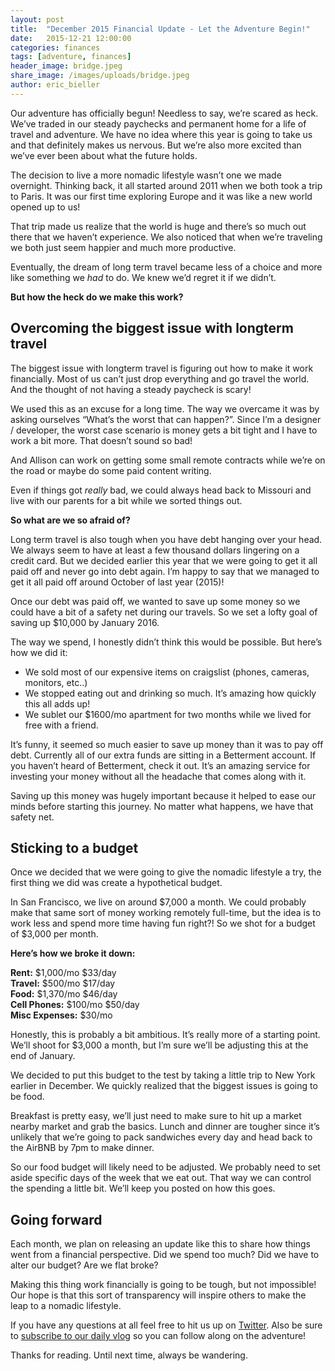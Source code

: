 ```yaml
---
layout: post
title:  "December 2015 Financial Update - Let the Adventure Begin!"
date:   2015-12-21 12:00:00
categories: finances
tags: [adventure, finances]
header_image: bridge.jpeg
share_image: /images/uploads/bridge.jpeg
author: eric_bieller
---
```


Our adventure has officially begun! Needless to say, we’re scared as heck. We’ve traded in our steady paychecks and permanent home for a life of travel and adventure. We have no idea where this year is going to take us and that definitely makes us nervous. But we’re also more excited than we’ve ever been about what the future holds.

The decision to live a more nomadic lifestyle wasn’t one we made overnight. Thinking back, it all started around 2011 when we both took a trip to Paris. It was our first time exploring Europe and it was like a new world opened up to us!

That trip made us realize that the world is huge and there’s so much out there that we haven’t experience. We also noticed that when we’re traveling we both just seem happier and much more productive.

Eventually, the dream of long term travel became less of a choice and more like something we *had* to do. We knew we’d regret it if we didn’t.

**But how the heck do we make this work?**

## Overcoming the biggest issue with longterm travel

The biggest issue with longterm travel is figuring out how to make it work financially. Most of us can’t just drop everything and go travel the world. And the thought of not having a steady paycheck is scary!

We used this as an excuse for a long time. The way we overcame it was by asking ourselves “What’s the worst that can happen?”. Since I’m a designer / developer, the worst case scenario is money gets a bit tight and I have to work a bit more. That doesn’t sound so bad!

And Allison can work on getting some small remote contracts while we’re on the road or maybe do some paid content writing.

Even if things got *really* bad, we could always head back to Missouri and live with our parents for a bit while we sorted things out.

**So what are we so afraid of?**

Long term travel is also tough when you have debt hanging over your head. We always seem to have at least a few thousand dollars lingering on a credit card. But we decided earlier this year that we were going to get it all paid off and never go into debt again. I’m happy to say that we managed to get it all paid off around October of last year (2015)!

Once our debt was paid off, we wanted to save up some money so we could have a bit of a safety net during our travels. So we set a lofty goal of saving up $10,000 by January 2016.

The way we spend, I honestly didn’t think this would be possible. But here’s how we did it:

- We sold most of our expensive items on craigslist (phones, cameras, monitors, etc..)
- We stopped eating out and drinking so much. It’s amazing how quickly this all adds up!
- We sublet our $1600/mo apartment for two months while we lived for free with a friend.

It’s funny, it seemed so much easier to save up money than it was to pay off debt. Currently all of our extra funds are sitting in a Betterment account. If you haven’t heard of Betterment, check it out. It’s an amazing service for investing your money without all the headache that comes along with it.

Saving up this money was hugely important because it helped to ease our minds before starting this journey. No matter what happens, we have that safety net.

## Sticking to a budget

Once we decided that we were going to give the nomadic lifestyle a try, the first thing we did was create a hypothetical budget.

In San Francisco, we live on around $7,000 a month. We could probably make that same sort of money working remotely full-time, but the idea is to work less and spend more time having fun right?! So we shot for a budget of $3,000 per month.

**Here’s how we broke it down:**

**Rent:** $1,000/mo $33/day<br />
**Travel:** $500/mo $17/day<br />
**Food:** $1,370/mo $46/day<br />
**Cell Phones:** $100/mo $50/day<br />
**Misc Expenses:** $30/mo

Honestly, this is probably a bit ambitious. It’s really more of a starting point. We’ll shoot for $3,000 a month, but I’m sure we’ll be adjusting this at the end of January.

We decided to put this budget to the test by taking a little trip to New York earlier in December. We quickly realized that the biggest issues is going to be food. 

Breakfast is pretty easy, we’ll just need to make sure to hit up a market nearby market and grab the basics. Lunch and dinner are tougher since it’s unlikely that we’re going to pack sandwiches every day and head back to the AirBNB by 7pm to make dinner.

So our food budget will likely need to be adjusted. We probably need to set aside specific days of the week that we eat out. That way we can control the spending a little bit. We’ll keep you posted on how this goes.

## Going forward

Each month, we plan on releasing an update like this to share how things went from a financial perspective. Did we spend too much? Did we have to alter our budget? Are we flat broke?

Making this thing work financially is going to be tough, but not impossible! Our hope is that this sort of transparency will inspire others to make the leap to a nomadic lifestyle.

If you have any questions at all feel free to hit us up on [Twitter](http://twitter.com/the_endless_a). Also be sure to [subscribe to our daily vlog](http://bit.ly/1Nnl2kq) so you can follow along on the adventure!

Thanks for reading. Until next time, always be wandering.
